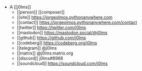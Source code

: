 - A [[j0lms]]
  - [[person]] [[composer]]
  - [[site]] https://jorgeolmos.pythonanywhere.com
  - [[contact]] https://jorgeolmos.pythonanywhere.com/contact
  - [[twitter]] https://twitter.com/j0lms
  - [[mastodon]] https://mastodon.social/@j0lms
  - [[github]] https://github.com/j0lms
  - [[codeberg]] https://codeberg.org/j0lms
  - [[telegram]] @j0lms
  - [[matrix]] @j0lms:matrix.org
  - [[discord]] j0lms#8968
  - [[soundcloud]] https://soundcloud.com/j0lms